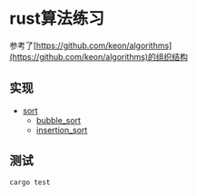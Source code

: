 # rust算法练习

参考了[https://github.com/keon/algorithms](https://github.com/keon/algorithms)的组织结构

## 实现

- [sort](sort)
    - [bubble_sort](src/sort/bubble_sort.rs)
    - [insertion_sort](src/sort/insertion_sort.rs)


## 测试
`cargo test`
